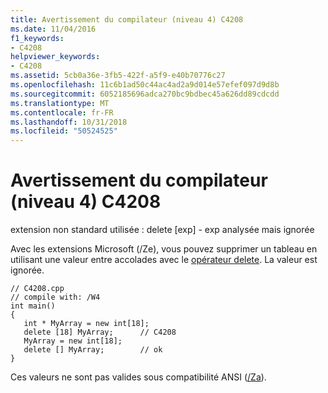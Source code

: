 ```yaml
---
title: Avertissement du compilateur (niveau 4) C4208
ms.date: 11/04/2016
f1_keywords:
- C4208
helpviewer_keywords:
- C4208
ms.assetid: 5cb0a36e-3fb5-422f-a5f9-e40b70776c27
ms.openlocfilehash: 11c6b1ad50c44ac4ad2a9d014e57efef097d9d8b
ms.sourcegitcommit: 6052185696adca270bc9bdbec45a626dd89cdcdd
ms.translationtype: MT
ms.contentlocale: fr-FR
ms.lasthandoff: 10/31/2018
ms.locfileid: "50524525"
---
```

# <a name="compiler-warning-level-4-c4208"></a>Avertissement du compilateur (niveau 4) C4208

extension non standard utilisée : delete [exp] - exp analysée mais ignorée

Avec les extensions Microsoft (/Ze), vous pouvez supprimer un tableau en utilisant une valeur entre accolades avec le [opérateur delete](../../cpp/delete-operator-cpp.md). La valeur est ignorée.

```
// C4208.cpp
// compile with: /W4
int main()
{
   int * MyArray = new int[18];
   delete [18] MyArray;      // C4208
   MyArray = new int[18];
   delete [] MyArray;        // ok
}
```

Ces valeurs ne sont pas valides sous compatibilité ANSI ([/Za](../../build/reference/za-ze-disable-language-extensions.md)).
